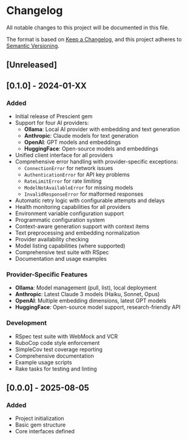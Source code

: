 # Changelog

All notable changes to this project will be documented in this file.

The format is based on [Keep a Changelog](https://keepachangelog.com/en/1.0.0/),
and this project adheres to [Semantic Versioning](https://semver.org/spec/v2.0.0.html).

## [Unreleased]

## [0.1.0] - 2024-01-XX

### Added

- Initial release of Prescient gem
- Support for four AI providers:
  - **Ollama**: Local AI provider with embedding and text generation
  - **Anthropic**: Claude models for text generation
  - **OpenAI**: GPT models and embeddings
  - **HuggingFace**: Open-source models and embeddings
- Unified client interface for all providers
- Comprehensive error handling with provider-specific exceptions:
  - `ConnectionError` for network issues
  - `AuthenticationError` for API key problems
  - `RateLimitError` for rate limiting
  - `ModelNotAvailableError` for missing models
  - `InvalidResponseError` for malformed responses
- Automatic retry logic with configurable attempts and delays
- Health monitoring capabilities for all providers
- Environment variable configuration support
- Programmatic configuration system
- Context-aware generation support with context items
- Text preprocessing and embedding normalization
- Provider availability checking
- Model listing capabilities (where supported)
- Comprehensive test suite with RSpec
- Documentation and usage examples

### Provider-Specific Features

- **Ollama**: Model management (pull, list), local deployment
- **Anthropic**: Latest Claude 3 models (Haiku, Sonnet, Opus)
- **OpenAI**: Multiple embedding dimensions, latest GPT models
- **HuggingFace**: Open-source model support, research-friendly API

### Development

- RSpec test suite with WebMock and VCR
- RuboCop code style enforcement
- SimpleCov test coverage reporting
- Comprehensive documentation
- Example usage scripts
- Rake tasks for testing and linting

## [0.0.0] - 2025-08-05

### Added

- Project initialization
- Basic gem structure
- Core interfaces defined
